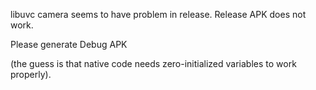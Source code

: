 libuvc camera seems to have problem in release. Release APK does not work.

Please generate Debug APK

(the guess is that native code needs zero-initialized variables to work properly).